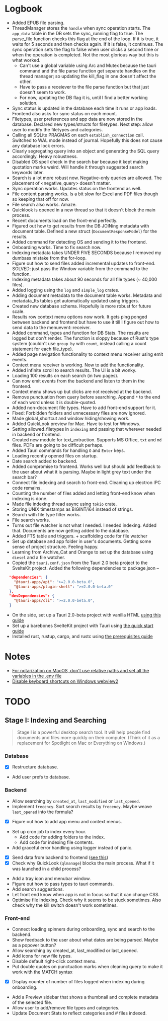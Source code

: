 # Logbook

- Added EPUB file parsing.
- ThreadManager stores the `handle` when sync operation starts. The `app_data` table in the DB sets the sync_running flag to true. The parse_file function checks this flag at the end of the loop. If it is true, it waits for 5 seconds and then checks again. If it is false, it continues. The sync operation sets the flag to false when user clicks a second time or when the operation is completed. Not the most glorious way but this is what worked.
  - Can't use a global variable using Arc and Mutex because the tauri command and the file parse function get separate handles on the thread manager; so updating the kill_flag in one doesn't affect the other.
  - Have to pass a receiever to the file parse function but that just doesn't seem to work.
  - For now, updating the DB flag it is, until I find a better working solution.
- Sync status is updated in the database each time it runs or app loads. Frontend also asks for sync status on each mount.
- Filetypes, user preferences and app data are now stored in the database. Declared new types/structs for filetypes. Next step: allow user to modify the filetypes and categories.
- Calling all SQLite PRAGMAS on each `establish_connection` call. Switched to WAL mode instead of journal. Hopefully this does not cause any database lock errors.
- Clearly segregating query into an object and generating the SQL query accordingly. Heavy robustness.
- Disabled OS spell check in the search bar because it kept making quotation marks weird. Will handle it through suggested search keywords later.
- Search is a lot more robust now. Negative-only queries are allowed. The placement of <query> <negative_query> <time> doesn't matter.
- Sync operation works. Updates status on the frontend as well.
- File content parsing works. Is a bit slow for Excel and PDF files though so keeping that off for now.
- File search also works. Amaze.
- Quicklook is opened in a new thread so that it doesn't block the main process.
- Recent documents load on the front-end perfectly.
- Figured out how to get results from the DB JOINing metadata with document table. Defined a new struct (`DocumentResponseModel`) for the results.
- Added command for detecting OS and sending it to the frontend.
- Onboarding works. Time to fix search now.
- Indexing metadata takes UNDER FIVE SECONDS because I removed my dumbass mistake from the for-loop.
- Figure out how to send files added incremental updates to front-end. SOLVED: just pass the Window variable from the command to the function.
- Indexing metadata takes about 90 seconds for all file types (~ 40,000 files).
- Added logging using the `log` and `simple_log` crates.
- Adding document metadata to the document table works. Metadata and metadata_fts tables get automatically updated using triggers.
- Created new database schema. Hopefully is more robust for future scale.
- Results row context menu options now work. It gets ping ponged between backend and frontend but have to use it till I figure out how to send data to the menuevent::receiver.
- Added command, types and function for DB Stats. The results are logged but don't render. The function is sloppy because of Rust's type system (couldn't use `group by` with `count`, instead calling a count statement for each file_type).
- Added page navigation functionality to context menu receiver using emit events.
- Context menu receiver is working. Now to add the functionality.
- Added infinite scroll to search results. The UI is a bit wonky.
- Loading 100 results on each search (in two pages).
- Can now emit events from the backend and listen to them in the frontend.
- Context menu shows up but clicks are not received at the backend.
- Remove punctuation from query before searching. Append `*` to the end of each word unless it is double-quoted.
- Added non-document file types. Have to add front-end support for it.
- Fixed: Forbidden folders and unnecessary files are now ignored.
- Made global_shortcut and window hiding/showing work.
- Added QuickLook preview for Mac. Have to test for Windows.
- Setting allowed_filetypes in `indexing` and passing that wherever needed in backend or frontend.
- Created new module for text_extraction. Supports MS Office, `txt` and `md` files. PDFs are going to be difficult perhaps.
- Added Tauri commands for handling `O` and `Enter` keys.
- Loading recently opened files on startup.
- Date search added to backend.
- Added compromise to frontend. Works well but should add feedback to the user about what it is parsing. Maybe in light grey text under the search bar?
- Connect file indexing and search to front-end. Cleaning up electron IPC code remains.
- Counting the number of files added and letting front-end know when indexing is done.
- Made file indexing thread async using `tokio` crate.
- Storing UNIX timestamps as BIGINT/i64 instead of strings.
- Search with file type filter works.
- File search works.
- Turns out file watcher is not what I needed. I needed indexing. Added that. Documents are now getting added to the database.
- Added FTS table and triggers. + scaffolding code for file watcher
- Set up database and app folder in user's documents. Getting some sense of project structure. Feeling happy.
- Learning from Archive_Cat and Orange to set up the database using `diesel` and a file watcher.
- Copied the `tauri.conf.json` from the Tauri 2.0 beta project to the SvelteKit project. Added the following dependencies to package.json –
```json
  "dependencies": {
    "@tauri-apps/api": ">=2.0.0-beta.0",
    "@tauri-apps/plugin-shell": ">=2.0.0-beta.0"
  },
  "devDependencies": {
    "@tauri-apps/cli": ">=2.0.0-beta.0",
  }
```
- On the side, set up a Tauri 2.0-beta project with vanilla HTML [using this guide](https://beta.tauri.app/guides/create/)
- Set up a barebones SvelteKit project with Tauri using [the quick start guide](https://tauri.app/v1/guides/getting-started/setup/sveltekit)
- Installed rust, rustup, cargo, and rustc using [the prerequisites guide](https://tauri.app/v1/guides/getting-started/prerequisites)

# Notes
- [For notarization on MacOS, don't use relative paths and set all the variables in the .env file](https://discord.com/channels/616186924390023171/1217839724719509576)
- [Disable keyboard shortcuts on Windows webview2](https://discord.com/channels/616186924390023171/1126997012647264306/1128359828453085274)

# TODO

## Stage I: Indexing and Searching
> Stage I is a powerful desktop search tool. It will help people find documents and files more quickly on their computer. (Think of it as a replacement for Spotlight on Mac or Everything on Windows.)

### Database
- [x] Restructure database.
- Add user prefs to database.

### Backend
- Allow searching by `created_at`, `last_modified` or `last_opened`.
- Implement `frecency`. Sort search results by `frecency`. Maybe weave `last_opened` into the formula?
- [x] Figure out how to add app menu and context menus.
- Set up cron job to index every hour.
  - Add code for adding folders to the index.
  - Add code for indexing file contents.
- Add graceful error handling using logger instead of panic.
- [x] Send data from backend to frontend ([see this](https://github.com/tauri-apps/tauri/discussions/7558))
- [x] Check why QuickLook (`qlmanage`) blocks the main process. What if it was launched in a child process?
- Add a tray icon and menubar window.
- Figure out how to pass types to tauri commands.
- Add search suggestions.
- Let front end know when app is not in focus so that it can change CSS.
- Optimise file indexing. Check why it seems to be stuck sometimes. Also check why the kill switch doesn't work sometimes.

### Front-end
- Connect loading spinners during onboarding, sync and search to the backend.
- Show feedback to the user about what dates are being parsed. Maybe as a popover button?
- Allow searching by created_at, last_modified or last_opened.
- Add icons for new file types.
- Disable default right-click context menu.
- Put double quotes on punctuation marks when cleaning query to make it work with the MATCH syntax
- [x] Display counter of number of files logged when indexing during onboarding.
- Add a Preview sidebar that shows a thumbnail and complete metadata of the selected file.
- Allow user to add/remove file types and categories.
- Update Document Stats to reflect categories and # files indexed.